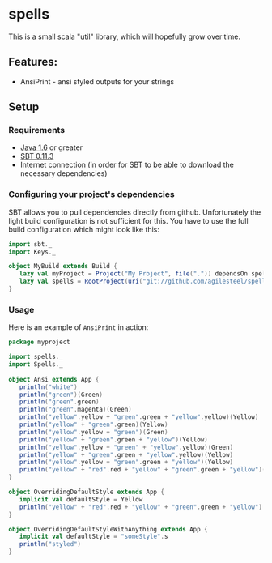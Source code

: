 [Java 1.6]: http://java.com/en/download/index.jsp
[SBT 0.11.3]: https://github.com/harrah/xsbt/wiki

# spells

This is a small scala "util" library, which will hopefully grow over time.

## Features:

* AnsiPrint - ansi styled outputs for your strings

## Setup

### Requirements 

* [Java 1.6] or greater
* [SBT 0.11.3]
* Internet connection (in order for SBT to be able to download the necessary dependencies)

### Configuring your project's dependencies

SBT allows you to pull dependencies directly from github. Unfortunately the light build configuration is not sufficient for this. You have to use the full build configuration which might look like this:

```scala
import sbt._
import Keys._

object MyBuild extends Build {
   lazy val myProject = Project("My Project", file(".")) dependsOn spells
   lazy val spells = RootProject(uri("git://github.com/agilesteel/spells.git"))
}
```

### Usage

Here is an example of ``AnsiPrint`` in action:

```scala
package myproject

import spells._
import Spells._
 
object Ansi extends App {
   println("white")
   println("green")(Green)
   println("green".green)
   println("green".magenta)(Green)
   println("yellow".yellow + "green".green + "yellow".yellow)(Yellow)
   println("yellow" + "green".green)(Yellow)
   println("yellow".yellow + "green")(Green)
   println("yellow" + "green".green + "yellow")(Yellow)
   println("yellow".yellow + "green" + "yellow".yellow)(Green)
   println("yellow" + "green".green + "yellow".yellow)(Yellow)
   println("yellow".yellow + "green".green + "yellow")(Yellow)
   println("yellow" + "red".red + "yellow" + "green".green + "yellow")(Yellow)
}

object OverridingDefaultStyle extends App {
   implicit val defaultStyle = Yellow
   println("yellow" + "red".red + "yellow" + "green".green + "yellow")
}

object OverridingDefaultStyleWithAnything extends App {
   implicit val defaultStyle = "someStyle".s
   println("styled")
}
```